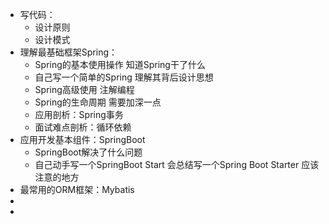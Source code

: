 - 写代码：
	- 设计原则
	- 设计模式
- 理解最基础框架Spring：
	- Spring的基本使用操作
	  知道Spring干了什么
	- 自己写一个简单的Spring
	  理解其背后设计思想
	- Spring高级使用
	  注解编程
	- Spring的生命周期
	  需要加深一点
	- 应用剖析：Spring事务
	- 面试难点剖析：循环依赖
- 应用开发基本组件：SpringBoot
	- SpringBoot解决了什么问题
	- 自己动手写一个SpringBoot Start
	  会总结写一个Spring Boot Starter 应该注意的地方
- 最常用的ORM框架：Mybatis
-
-